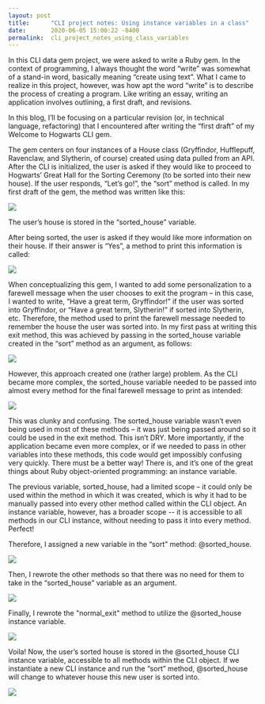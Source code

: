 ```yaml
---
layout: post
title:      "CLI project notes: Using instance variables in a class"
date:       2020-06-05 15:00:22 -0400
permalink:  cli_project_notes_using_class_variables
---
```



In this CLI data gem project, we were asked to write a Ruby gem. In the context of programming, I always thought the word “write” was somewhat of a stand-in word, basically meaning “create using text”. What I came to realize in this project, however, was how apt the word “write” is to describe the process of creating a program. Like writing an essay, writing an application involves outlining, a first draft, and revisions. 

In this blog, I’ll be focusing on a particular revision (or, in technical language, refactoring) that I encountered after writing the “first draft” of my Welcome to Hogwarts CLI gem.

The gem centers on four instances of a House class (Gryffindor, Hufflepuff, Ravenclaw, and Slytherin, of course) created using data pulled from an API. After the CLI is initialized, the user is asked if they would like to proceed to Hogwarts’ Great Hall for the Sorting Ceremony (to be sorted into their new house). If the user responds, “Let’s go!”, the “sort” method is called. In my first draft of the gem, the method was written like this:

![](https://i.imgur.com/JWEbf0sl.png)

The user’s house is stored in the “sorted_house” variable.

After being sorted, the user is asked if they would like more information on their house. If their answer is “Yes”, a method to print this information is called:

![](https://i.imgur.com/IZf0c5ll.png)

When conceptualizing this gem, I wanted to add some personalization to a farewell message when the user chooses to exit the program – in this case, I wanted to write, “Have a great term, Gryffindor!” if the user was sorted into Gryffindor, or “Have a great term, Slytherin!” if sorted into Slytherin, etc. Therefore, the method used to print the farewell message needed to remember the house the user was sorted into. In my first pass at writing this exit method, this was achieved by passing in the sorted_house variable created in the “sort” method as an argument, as follows:

![](https://i.imgur.com/MtjlUgFl.png)

However, this approach created one (rather large) problem. As the CLI became more complex, the sorted_house variable needed to be passed into almost every method for the final farewell message to print as intended:

![](https://i.imgur.com/1Nq6Psyl.png)

This was clunky and confusing. The sorted_house variable wasn’t even being used in most of these methods – it was just being passed around so it could be used in the exit method. This isn’t DRY. More importantly, if the application became even more complex, or if we needed to pass in other variables into these methods, this code would get impossibly confusing very quickly. There must be a better way! There is, and it’s one of the great things about Ruby object-oriented programming: an instance variable.

The previous variable, sorted_house, had a limited scope – it could only be used within the method in which it was created, which is why it had to be manually passed into every other method called within the CLI object. An instance variable, however, has a broader scope -- it is accessible to all methods in our CLI instance, without needing to pass it into every method. Perfect!

Therefore, I assigned a new variable in the “sort” method: @sorted_house.

![](https://i.imgur.com/reAE3gQl.png)

Then, I rewrote the other methods so that there was no need for them to take in the “sorted_house” variable as an argument.

![](https://i.imgur.com/x2C6OWXl.png)

Finally, I rewrote the "normal_exit" method to utilize the @sorted_house instance variable.

![](https://i.imgur.com/zYRsKSJl.png)

Voila! Now, the user’s sorted house is stored in the @sorted_house CLI instance variable, accessible to all methods within the CLI object. If we instantiate a new CLI instance and run the “sort” method, @sorted_house will change to whatever house this new user is sorted into.

![](https://i.imgur.com/jlUHyQCl.png)







